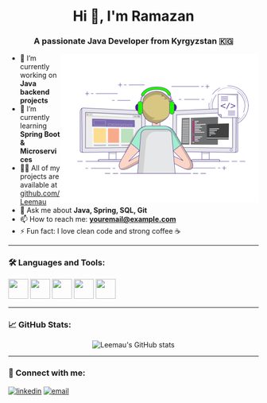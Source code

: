 <h1 align="center">Hi 👋, I'm Ramazan</h1>
<h3 align="center">A passionate Java Developer from Kyrgyzstan 🇰🇬</h3>

<img align="right" alt="Coding" width="400" src="https://raw.githubusercontent.com/devSouvik/devSouvik/master/gif3.gif" />

- 🔭 I’m currently working on **Java backend projects**
- 🌱 I’m currently learning **Spring Boot & Microservices**
- 👨‍💻 All of my projects are available at [github.com/Leemau](https://github.com/Leemau)
- 💬 Ask me about **Java, Spring, SQL, Git**
- 📫 How to reach me: **youremail@example.com**
- ⚡ Fun fact: I love clean code and strong coffee ☕

---

### 🛠️ Languages and Tools:
<p align="left">
  <img src="https://cdn.jsdelivr.net/gh/devicons/devicon/icons/java/java-original.svg" width="40" height="40"/>
  <img src="https://cdn.jsdelivr.net/gh/devicons/devicon/icons/spring/spring-original.svg" width="40" height="40"/>
  <img src="https://cdn.jsdelivr.net/gh/devicons/devicon/icons/mysql/mysql-original.svg" width="40" height="40"/>
  <img src="https://cdn.jsdelivr.net/gh/devicons/devicon/icons/docker/docker-original.svg" width="40" height="40"/>
  <img src="https://cdn.jsdelivr.net/gh/devicons/devicon/icons/git/git-original.svg" width="40" height="40"/>
</p>

---

### 📈 GitHub Stats:
<p align="center">
  <img src="https://github-readme-stats.vercel.app/api?username=Leemau&show_icons=true&theme=tokyonight" alt="Leemau's GitHub stats" />
</p>

---

### 🔗 Connect with me:
<p align="left">
  <a href="https://linkedin.com/in/r-mashanlo" target="blank"><img align="center" src="https://cdn.jsdelivr.net/gh/devicons/devicon/icons/linkedin/linkedin-original.svg" alt="linkedin" height="30" width="30" /></a>
  <a href="mailto:mashanloram.92@gmail.com"><img align="center" src="https://img.icons8.com/ios-filled/50/000000/email.png" alt="email" height="30" width="30" /></a>
</p>

